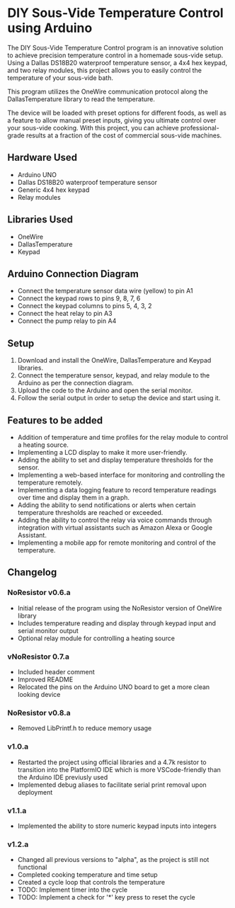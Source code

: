 # DIY Sous-Vide Temperature Control using Arduino
The DIY Sous-Vide Temperature Control program is an innovative solution to achieve precision temperature control in a homemade sous-vide setup. Using a Dallas DS18B20 waterproof temperature sensor, a 4x4 hex keypad, and two relay modules, this project allows you to easily control the temperature of your sous-vide bath.

This program utilizes the OneWire communication protocol along the DallasTemperature library to read the temperature.

The device will be loaded with preset options for different foods, as well as a feature to allow manual preset inputs, giving you ultimate control over your sous-vide cooking. With this project, you can achieve professional-grade results at a fraction of the cost of commercial sous-vide machines.

## Hardware Used
- Arduino UNO
- Dallas DS18B20 waterproof temperature sensor
- Generic 4x4 hex keypad
- Relay modules

## Libraries Used
- OneWire
- DallasTemperature
- Keypad

## Arduino Connection Diagram
- Connect the temperature sensor data wire (yellow) to pin A1
- Connect the keypad rows to pins 9, 8, 7, 6
- Connect the keypad columns to pins 5, 4, 3, 2
- Connect the heat relay to pin A3
- Connect the pump relay to pin A4

## Setup
1. Download and install the OneWire, DallasTemperature and Keypad libraries.
2. Connect the temperature sensor, keypad, and relay module to the Arduino as per the connection diagram.
3. Upload the code to the Arduino and open the serial monitor.
4. Follow the serial output in order to setup the device and start using it.

## Features to be added
- Addition of temperature and time profiles for the relay module to control a heating source.
- Implementing a LCD display to make it more user-friendly.
- Adding the ability to set and display temperature thresholds for the sensor.
- Implementing a web-based interface for monitoring and controlling the temperature remotely.
- Implementing a data logging feature to record temperature readings over time and display them in a graph.
- Adding the ability to send notifications or alerts when certain temperature thresholds are reached or exceeded.
- Adding the ability to control the relay via voice commands through integration with virtual assistants such as Amazon Alexa or Google Assistant.
- Implementing a mobile app for remote monitoring and control of the temperature.

## Changelog
### NoResistor v0.6.a
- Initial release of the program using the NoResistor version of OneWire library
- Includes temperature reading and display through keypad input and serial monitor output
- Optional relay module for controlling a heating source

### vNoResistor 0.7.a
- Included header comment
- Improved README
- Relocated the pins on the Arduino UNO board to get a more clean looking device

### NoResistor v0.8.a
- Removed LibPrintf.h to reduce memory usage

### v1.0.a
- Restarted the project using official libraries and a 4.7k resistor to transition into the PlatformIO IDE which is more VSCode-friendly than the Arduino IDE previusly used
- Implemented debug aliases to facilitate serial print removal upon deployment

### v1.1.a
- Implemented the ability to store numeric keypad inputs into integers

### v1.2.a
- Changed all previous versions to "alpha", as the project is still not functional
- Completed cooking temperature and time setup
- Created a cycle loop that controls the temperature
- TODO: Implement timer into the cycle
- TODO: Implement a check for '*' key press to reset the cycle